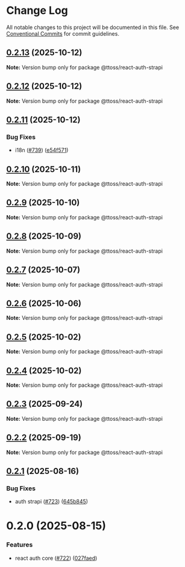 # Change Log

All notable changes to this project will be documented in this file.
See [Conventional Commits](https://conventionalcommits.org) for commit guidelines.

## [0.2.13](https://github.com/ttoss/ttoss/compare/@ttoss/react-auth-strapi@0.2.12...@ttoss/react-auth-strapi@0.2.13) (2025-10-12)

**Note:** Version bump only for package @ttoss/react-auth-strapi

## [0.2.12](https://github.com/ttoss/ttoss/compare/@ttoss/react-auth-strapi@0.2.11...@ttoss/react-auth-strapi@0.2.12) (2025-10-12)

**Note:** Version bump only for package @ttoss/react-auth-strapi

## [0.2.11](https://github.com/ttoss/ttoss/compare/@ttoss/react-auth-strapi@0.2.10...@ttoss/react-auth-strapi@0.2.11) (2025-10-12)

### Bug Fixes

- i18n ([#739](https://github.com/ttoss/ttoss/issues/739)) ([e54f571](https://github.com/ttoss/ttoss/commit/e54f57143ac7c2bc974737b91c76658a13f4ee72))

## [0.2.10](https://github.com/ttoss/ttoss/compare/@ttoss/react-auth-strapi@0.2.9...@ttoss/react-auth-strapi@0.2.10) (2025-10-11)

**Note:** Version bump only for package @ttoss/react-auth-strapi

## [0.2.9](https://github.com/ttoss/ttoss/compare/@ttoss/react-auth-strapi@0.2.8...@ttoss/react-auth-strapi@0.2.9) (2025-10-10)

**Note:** Version bump only for package @ttoss/react-auth-strapi

## [0.2.8](https://github.com/ttoss/ttoss/compare/@ttoss/react-auth-strapi@0.2.7...@ttoss/react-auth-strapi@0.2.8) (2025-10-09)

**Note:** Version bump only for package @ttoss/react-auth-strapi

## [0.2.7](https://github.com/ttoss/ttoss/compare/@ttoss/react-auth-strapi@0.2.6...@ttoss/react-auth-strapi@0.2.7) (2025-10-07)

**Note:** Version bump only for package @ttoss/react-auth-strapi

## [0.2.6](https://github.com/ttoss/ttoss/compare/@ttoss/react-auth-strapi@0.2.5...@ttoss/react-auth-strapi@0.2.6) (2025-10-06)

**Note:** Version bump only for package @ttoss/react-auth-strapi

## [0.2.5](https://github.com/ttoss/ttoss/compare/@ttoss/react-auth-strapi@0.2.4...@ttoss/react-auth-strapi@0.2.5) (2025-10-02)

**Note:** Version bump only for package @ttoss/react-auth-strapi

## [0.2.4](https://github.com/ttoss/ttoss/compare/@ttoss/react-auth-strapi@0.2.3...@ttoss/react-auth-strapi@0.2.4) (2025-10-02)

**Note:** Version bump only for package @ttoss/react-auth-strapi

## [0.2.3](https://github.com/ttoss/ttoss/compare/@ttoss/react-auth-strapi@0.2.2...@ttoss/react-auth-strapi@0.2.3) (2025-09-24)

**Note:** Version bump only for package @ttoss/react-auth-strapi

## [0.2.2](https://github.com/ttoss/ttoss/compare/@ttoss/react-auth-strapi@0.2.1...@ttoss/react-auth-strapi@0.2.2) (2025-09-19)

**Note:** Version bump only for package @ttoss/react-auth-strapi

## [0.2.1](https://github.com/ttoss/ttoss/compare/@ttoss/react-auth-strapi@0.2.0...@ttoss/react-auth-strapi@0.2.1) (2025-08-16)

### Bug Fixes

- auth strapi ([#723](https://github.com/ttoss/ttoss/issues/723)) ([645b845](https://github.com/ttoss/ttoss/commit/645b8452612a970780f6a92fc9dc4a2a5cfe9e26))

# 0.2.0 (2025-08-15)

### Features

- react auth core ([#722](https://github.com/ttoss/ttoss/issues/722)) ([027faed](https://github.com/ttoss/ttoss/commit/027faedc769a2449f1b92a51472106ba116fbcf6))
